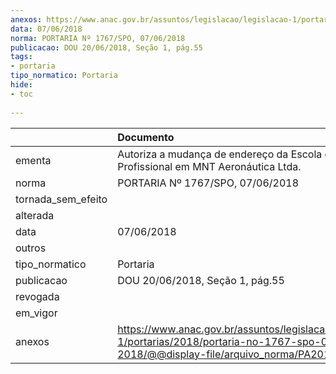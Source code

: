 ```yaml
---
anexos: https://www.anac.gov.br/assuntos/legislacao/legislacao-1/portarias/2018/portaria-no-1767-spo-07-06-2018/@@display-file/arquivo_norma/PA2018-1767.pdf
data: 07/06/2018
norma: PORTARIA Nº 1767/SPO, 07/06/2018
publicacao: DOU 20/06/2018, Seção 1, pág.55
tags:
- portaria
tipo_normatico: Portaria
hide: 
- toc 
 
---
```


|                    | Documento                                                                                                                                            |
|:-------------------|:-----------------------------------------------------------------------------------------------------------------------------------------------------|
| ementa             | Autoriza a mudança de endereço da Escola de Educação Profissional em MNT Aeronáutica Ltda.                                                           |
| norma              | PORTARIA Nº 1767/SPO, 07/06/2018                                                                                                                     |
| tornada_sem_efeito |                                                                                                                                                      |
| alterada           |                                                                                                                                                      |
| data               | 07/06/2018                                                                                                                                           |
| outros             |                                                                                                                                                      |
| tipo_normatico     | Portaria                                                                                                                                             |
| publicacao         | DOU 20/06/2018, Seção 1, pág.55                                                                                                                      |
| revogada           |                                                                                                                                                      |
| em_vigor           |                                                                                                                                                      |
| anexos             | https://www.anac.gov.br/assuntos/legislacao/legislacao-1/portarias/2018/portaria-no-1767-spo-07-06-2018/@@display-file/arquivo_norma/PA2018-1767.pdf |